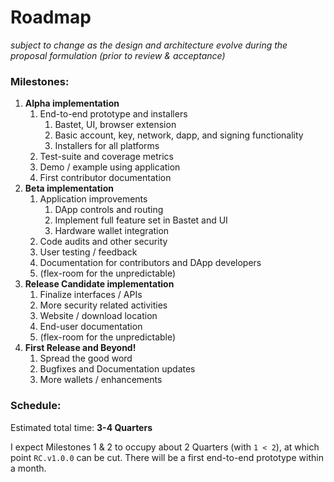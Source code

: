 # Roadmap 

_subject to change as the design and architecture evolve
during the proposal formulation (prior to review & acceptance)_

### Milestones:

1. __Alpha implementation__
    1. End-to-end prototype and installers
        1. Bastet, UI, browser extension
        1. Basic account, key, network, dapp, and signing functionality
        1. Installers for all platforms 
    1. Test-suite and coverage metrics
    1. Demo / example using application
    1. First contributor documentation
1. __Beta implementation__
    1. Application improvements
        1. DApp controls and routing
        1. Implement full feature set in Bastet and UI
        1. Hardware wallet integration
    1. Code audits and other security
    1. User testing / feedback
    1. Documentation for contributors and DApp developers 
    1. (flex-room for the unpredictable)
1. __Release Candidate implementation__
    1. Finalize interfaces / APIs
    1. More security related activities
    1. Website / download location
    1. End-user documentation
    1. (flex-room for the unpredictable)
1. __First Release and Beyond!__
    1. Spread the good word
    1. Bugfixes and Documentation updates
    1. More wallets / enhancements

### Schedule:

Estimated total time: __3-4 Quarters__

I expect Milestones 1 & 2 to occupy about 2 Quarters (with `1 < 2`),
at which point `RC.v1.0.0` can be cut.
There will be a first end-to-end prototype within a month.

